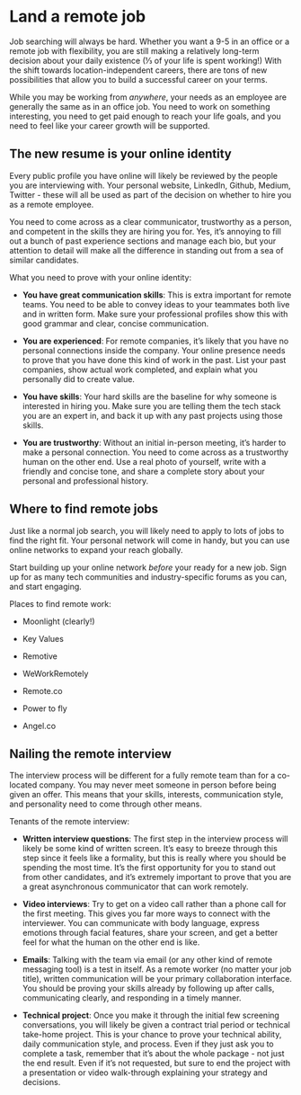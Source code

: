 # Land a remote job

Job searching will always be hard. Whether you want a 9-5 in an office or a remote job with flexibility, you are still making a relatively long-term decision about your daily existence (⅓ of your life is spent working!) With the shift towards location-independent careers, there are tons of new possibilities that allow you to build a successful career on your terms.

While you may be working from _anywhere_, your needs as an employee are generally the same as in an office job. You need to work on something interesting, you need to get paid enough to reach your life goals, and you need to feel like your career growth will be supported.

## The new resume is your online identity

Every public profile you have online will likely be reviewed by the people you are interviewing with. Your personal website, LinkedIn, Github, Medium, Twitter - these will all be used as part of the decision on whether to hire you as a remote employee.

You need to come across as a clear communicator, trustworthy as a person, and competent in the skills they are hiring you for. Yes, it’s annoying to fill out a bunch of past experience sections and manage each bio, but your attention to detail will make all the difference in standing out from a sea of similar candidates.

What you need to prove with your online identity:

- **You have great communication skills**: This is extra important for remote teams. You need to be able to convey ideas to your teammates both live and in written form. Make sure your professional profiles show this with good grammar and clear, concise communication.

- **You are experienced**: For remote companies, it’s likely that you have no personal connections inside the company. Your online presence needs to prove that you have done this kind of work in the past. List your past companies, show actual work completed, and explain what you personally did to create value.

- **You have skills**: Your hard skills are the baseline for why someone is interested in hiring you. Make sure you are telling them the tech stack you are an expert in, and back it up with any past projects using those skills.

- **You are trustworthy**: Without an initial in-person meeting, it’s harder to make a personal connection. You need to come across as a trustworthy human on the other end. Use a real photo of yourself, write with a friendly and concise tone, and share a complete story about your personal and professional history.

## Where to find remote jobs

Just like a normal job search, you will likely need to apply to lots of jobs to find the right fit. Your personal network will come in handy, but you can use online networks to expand your reach globally.

Start building up your online network _before_ your ready for a new job. Sign up for as many tech communities and industry-specific forums as you can, and start engaging.

Places to find remote work:

- Moonlight (clearly!)

- Key Values

- Remotive

- WeWorkRemotely

- Remote.co

- Power to fly

- Angel.co

## Nailing the remote interview

The interview process will be different for a fully remote team than for a co-located company. You may never meet someone in person before being given an offer. This means that your skills, interests, communication style, and personality need to come through other means.

Tenants of the remote interview:

- **Written interview questions**: The first step in the interview process will likely be some kind of written screen. It’s easy to breeze through this step since it feels like a formality, but this is really where you should be spending the most time. It’s the first opportunity for you to stand out from other candidates, and it’s extremely important to prove that you are a great asynchronous communicator that can work remotely.

- **Video interviews**: Try to get on a video call rather than a phone call for the first meeting. This gives you far more ways to connect with the interviewer. You can communicate with body language, express emotions through facial features, share your screen, and get a better feel for what the human on the other end is like.

- **Emails**: Talking with the team via email (or any other kind of remote messaging tool) is a test in itself. As a remote worker (no matter your job title), written communication will be your primary collaboration interface. You should be proving your skills already by following up after calls, communicating clearly, and responding in a timely manner.

- **Technical project**: Once you make it through the initial few screening conversations, you will likely be given a contract trial period or technical take-home project. This is your chance to prove your technical ability, daily communication style, and process. Even if they just ask you to complete a task, remember that it’s about the whole package - not just the end result. Even if it’s not requested, but sure to end the project with a presentation or video walk-through explaining your strategy and decisions.
